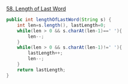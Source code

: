 [58. Length of Last Word](https://leetcode.com/problems/length-of-last-word/)

```java
public int lengthOfLastWord(String s) {
    int len=s.length(), lastLength=0;
    while(len > 0 && s.charAt(len-1)==' '){
        len--;
    }
    while(len > 0 && s.charAt(len-1)!=' '){
        lastLength++;
        len--;
    }
    return lastLength;
}
```